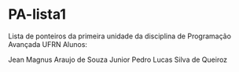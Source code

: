 # PA-lista1
Lista de ponteiros da primeira unidade da disciplina de Programação Avançada UFRN
Alunos:

Jean Magnus Araujo de Souza Junior
Pedro Lucas Silva de Queiroz

